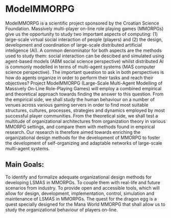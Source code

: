 # ModelMMORPG

ModelMMORPG is a scientific project sponsored by the Croatian Science Foundation. Massively multi-player on-line role playing games (MMORPGs) give us the opportunity to study two important aspects of computing: (1) large-scale virtual social interaction of people (players) and (2) the design, development and coordination of large-scale distributed artificial inteligence (AI). A common denominator for both aspects are the methods used to study them: social interaction can be descibed and simulated using agent-based models (ABM social science perspective) whilst distributed AI is commonly modelled in terms of multi-agent systems (MAS computer science perspective).
The important question to ask in both perspectives is how do agents organize in order to perform their tasks and reach their objectives? Project ModelMMORPG (Large-Scale Multi-Agent Modelling of Massively On-Line Role-Playing Games) will employ a combined empirical and theoretical approach towards finding the answer to this question.
From the empirical side, we shall study the human behaviour on a number of venues across various gaming servers in order to find most suitable structures, cultures, processes, strategies and dynamics employed by most successful player communities.
From the theoretical side, we shall test a multitude of organizational architectures from organization theory in various MMORPG settings, and compare them with methods found in empirical research.
Our research is therefore aimed towards enriching the organizational design methods for the development of MMORPG to foster the development of self-organizing and adaptable networks of large-scale multi-agent systems.

## Main Goals:

To identify and formalize adequate organizational design methods for developing LSMAS in MMORPGs.
To couple them with real-life and future scenarios from industry.
To provide open and accessible tools, which will allow for design, development, implementation, control, simulation and maintenance of LSMAS in MMORPGs.
The quest for the dragon egg is a quest specially designed for the Mana World MMORPG that shall allow us to study the organizational behaviour of players on-line.
